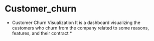 # Customer_churn
* Customer Churn Visualization  It is a dashboard visualizing the customers who churn from the company related to some reasons, features, and their contract *
